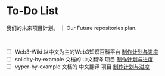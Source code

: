 # To-Do List
我们的未来项目计划。  ｜  Our Future repositories plan.
 
 <br>
 
 - [ ]    Web3-Wiki   以中文为主的Web3知识百科平台   [制作计划与进度](https://github.com/Web3-Club/Web3wiki-Website/issues/7)<be>
 - [ ]    solidity-by-example 文档的 中文翻译 项目  [制作计划与进度](https://github.com/Web3-Club/solidity-by-example_Chinese/issues/2)<br>
 - [ ]    vyper-by-example    文档的 中文翻译 项目  [制作计划与进度](https://github.com/Web3-Club/vyper-by-example_Chinese/issues/1)
